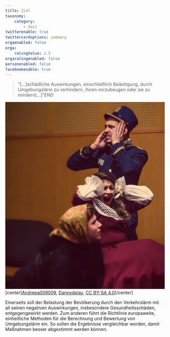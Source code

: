 ```yaml
---
title: Ziel
taxonomy:
    category:
        - docs
twitterenable: true
twittercardoptions: summary
orgaenabled: false
orga:
    ratingValue: 2.5
orgaratingenabled: false
personenabled: false
facebookenable: true
---
```


> "[...]schädliche Auswirkungen, einschließlich Belästigung, durch Umgebungslärm zu verhindern, ihnen vorzubeugen oder sie zu mindern[...]"<cite>END</cite>

![Dannydplay](tooloud.jpg?resize=256,256)
[center]<a href="https://commons.wikimedia.org/wiki/User:Andreea009009">Andreea009009</a>, <a href="https://commons.wikimedia.org/wiki/File:Dannydplay.jpg">Dannydplay</a>, <a href="https://creativecommons.org/licenses/by-sa/4.0/legalcode" rel="license">CC BY-SA 4.0</a>[/center]

Einerseits soll der Belastung der Bevölkerung durch den Verkehrslärm mit all seinen negativen Auswirkungen, insbesondere Gesundheitsschäden, entgegengewirkt werden.
Zum anderen führt die Richtlinie europaweite, einheitliche Methoden für die Berechnung und Bewertung von Umgebungslärm ein. So sollen die Ergebnisse vergleichbar werden, damit Maßnahmen besser abgestimmt werden können.
